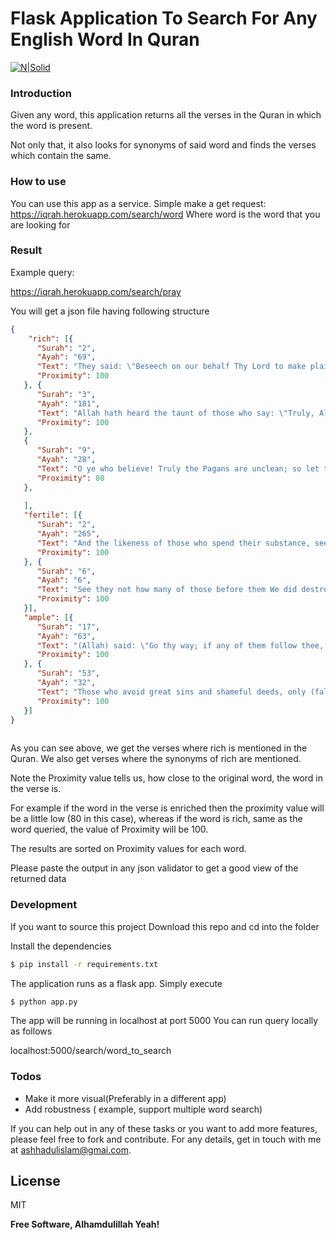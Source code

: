 # Flask Application To Search For Any English Word In Quran

[![N|Solid](https://cldup.com/dTxpPi9lDf.thumb.png)](https://nodesource.com/products/nsolid)
### Introduction

Given any word, this application returns all the verses in the Quran in which the word is present.

Not only that, it also looks for synonyms of said word and finds the verses which contain the same.



### How to use

You can use this app as a service.
Simple make a get request:
https://iqrah.herokuapp.com/search/word
Where word is the word that you are looking for

### Result
Example query:

https://iqrah.herokuapp.com/search/pray

You will get a json file having following structure
```json
{
    "rich": [{
      "Surah": "2",
      "Ayah": "69",
      "Text": "They said: \"Beseech on our behalf Thy Lord to make plain to us Her colour.\" He said: \"He says: A fawn-coloured heifer, pure and rich in tone, the admiration of beholders!\"",
      "Proximity": 100
   }, {
      "Surah": "3",
      "Ayah": "181",
      "Text": "Allah hath heard the taunt of those who say: \"Truly, Allah is indigent and we are rich!\"- We shall certainly record their word and (their act) of slaying the prophets in defiance of right, and We shall say: \"Taste ye the penalty of the Scorching Fire!",
      "Proximity": 100
   },
   {
      "Surah": "9",
      "Ayah": "28",
      "Text": "O ye who believe! Truly the Pagans are unclean; so let them not, after this year of theirs, approach the Sacred Mosque. And if ye fear poverty, soon will Allah enrich you, if He wills, out of His bounty, for Allah is All-knowing, All-wise.",
      "Proximity": 80
   },
   
   ],
   "fertile": [{
      "Surah": "2",
      "Ayah": "265",
      "Text": "And the likeness of those who spend their substance, seeking to please Allah and to strengthen their souls, is as a garden, high and fertile: heavy rain falls on it but makes it yield a double increase of harvest, and if it receives not Heavy rain, light moisture sufficeth it. Allah seeth well whatever ye do.",
      "Proximity": 100
   }, {
      "Surah": "6",
      "Ayah": "6",
      "Text": "See they not how many of those before them We did destroy?- generations We had established on the earth, in strength such as We have not given to you - for whom We poured out rain from the skies in abundance, and gave (fertile) streams flowing beneath their (feet): yet for their sins We destroyed them, and raised in their wake fresh generations (to succeed them).",
      "Proximity": 100
   }],
   "ample": [{
      "Surah": "17",
      "Ayah": "63",
      "Text": "(Allah) said: \"Go thy way; if any of them follow thee, verily Hell will be the recompense of you (all)- an ample recompense.",
      "Proximity": 100
   }, {
      "Surah": "53",
      "Ayah": "32",
      "Text": "Those who avoid great sins and shameful deeds, only (falling into) small faults,- verily thy Lord is ample in forgiveness. He knows you well when He brings you out of the earth, And when ye are hidden in your mothers' wombs. Therefore justify not yourselves: He knows best who it is that guards against evil.",
      "Proximity": 100
   }]
}
    
```

As you can see above, we get the verses where rich is mentioned in the Quran.
We also get verses where the synonyms of rich are mentioned.

Note the Proximity value tells us, how close to the original word, the word in the verse is.

For example if the word in the verse is enriched then the proximity value will be a little low (80 in this case), whereas if the word is rich, same as the word queried, the value of Proximity will be 100.

The results are sorted on Proximity values for each word.

Please paste the output in any json validator to get a good view of the returned data

### Development

If you want to source this project
Download this repo and cd into the folder

Install the dependencies
```sh
$ pip install -r requirements.txt
```
The application runs as a flask app.
Simply execute
```sh
$ python app.py
```
The app will be running in localhost at port 5000
You can run query locally as follows

localhost:5000/search/word_to_search



### Todos

 - Make it more visual(Preferably in a different app)
 - Add robustness ( example, support multiple word search)

 If you can help out in any of these tasks or you want to add more features, please feel free to fork and contribute.
 For any details, get in touch with me at ashhadulislam@gmai.com.


License
----

MIT


**Free Software, Alhamdulillah Yeah!**

[//]: # (These are reference links used in the body of this note and get stripped out when the markdown processor does its job. There is no need to format nicely because it shouldn't be seen. Thanks SO - http://stackoverflow.com/questions/4823468/store-comments-in-markdown-syntax)


   [dill]: <https://github.com/joemccann/dillinger>
   [git-repo-url]: <https://github.com/joemccann/dillinger.git>
   [john gruber]: <http://daringfireball.net>
   [df1]: <http://daringfireball.net/projects/markdown/>
   [markdown-it]: <https://github.com/markdown-it/markdown-it>
   [Ace Editor]: <http://ace.ajax.org>
   [node.js]: <http://nodejs.org>
   [Twitter Bootstrap]: <http://twitter.github.com/bootstrap/>
   [jQuery]: <http://jquery.com>
   [@tjholowaychuk]: <http://twitter.com/tjholowaychuk>
   [express]: <http://expressjs.com>
   [AngularJS]: <http://angularjs.org>
   [Gulp]: <http://gulpjs.com>

   [PlDb]: <https://github.com/joemccann/dillinger/tree/master/plugins/dropbox/README.md>
   [PlGh]: <https://github.com/joemccann/dillinger/tree/master/plugins/github/README.md>
   [PlGd]: <https://github.com/joemccann/dillinger/tree/master/plugins/googledrive/README.md>
   [PlOd]: <https://github.com/joemccann/dillinger/tree/master/plugins/onedrive/README.md>
   [PlMe]: <https://github.com/joemccann/dillinger/tree/master/plugins/medium/README.md>
   [PlGa]: <https://github.com/RahulHP/dillinger/blob/master/plugins/googleanalytics/README.md>
